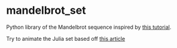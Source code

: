# mandelbrot_set
Python library of the Mandelbrot sequence inspired by [this tutorial](https://realpython.com/mandelbrot-set-python/).

Try to animate the Julia set based off [this article](https://matplotlib.org/matplotblog/posts/animated-fractals/)